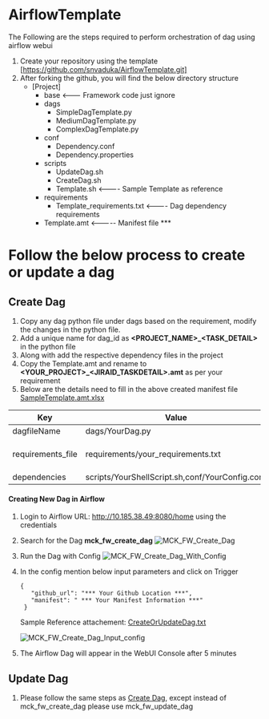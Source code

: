 # AirflowTemplate
The Following are the steps required to perform orchestration of dag using airflow webui

1. Create your repository using the template [https://github.com/snvaduka/AirflowTemplate.git] 
2. After forking the github, you will find the below directory structure
    * [Project]
        * base  <--- Framework code just ignore 
        * dags
            * SimpleDagTemplate.py
            * MediumDagTemplate.py
            * ComplexDagTemplate.py   
        * conf
            * Dependency.conf
            * Dependency.properties
        * scripts
            * UpdateDag.sh
            * CreateDag.sh
            * Template.sh <---- Sample Template as reference
        * requirements
            * Template_requirements.txt <---- Dag dependency requirements   
        * Template.amt <----- Manifest file ***
        
# Follow the below process to create or update a dag
## Create Dag
1. Copy any dag python file under dags based on the requirement, modify the changes in the python file.
2. Add a unique name for dag_id as **<PROJECT_NAME>_<TASK_DETAIL>** in the python file
3. Along with add the respective dependency files in the project
4. Copy the Template.amt and rename to **<YOUR_PROJECT>_<JIRAID_TASKDETAIL>.amt** as per your requirement
5. Below are the details need to fill in the above created manifest file
[SampleTemplate.amt.xlsx](https://github.com/snvaduka/AirflowTemplate/files/6998295/SampleTemplate.amt.xlsx)

<table>
<thead>
<tr>
<th>Key</th>
<th>Value</th>
<th>Description</th>
</tr>
</thead>
<tbody>
<tr>
<td>dagfileName</td>
<td>dags/YourDag.py</td>
<td>Location of the dag definition file</td>
</tr>
<tr>
<td>requirements_file</td>
<td>requirements/your_requirements.txt</td>
<td>[NA/requirements/project1_requirements.txt] 
# Pass NA if not applicable
This will be deployed during deployment</td>
</tr>
<tr>
<td>dependencies</td>
<td>scripts/YourShellScript.sh,conf/YourConfig.conf</td>
<td>Specify the dependencies of the dags</td>
</tr>
</tbody>
</table>  


#### Creating New Dag in Airflow ####
1. Login to Airflow URL: http://10.185.38.49:8080/home using the credentials
2. Search for the Dag **mck_fw_create_dag**
![MCK_FW_Create_Dag](https://user-images.githubusercontent.com/88087256/129687718-8dea1cfa-b9e9-45df-8e76-b087b43ae0a7.jpg)
3. Run the Dag with Config
![MCK_FW_Create_Dag_With_Config](https://user-images.githubusercontent.com/88087256/129687938-e4ab451a-1bf5-4f12-8807-29bd1429411e.jpg)
4. In the config mention below input parameters and click on Trigger 
   ```
   { 
      "github_url": "*** Your Github Location ***", 
      "manifest": " *** Your Manifest Information ***" 
    }
   ```
   Sample Reference attachement: [CreateOrUpdateDag.txt](https://github.com/snvaduka/AirflowTemplate/files/6998132/CreateOrUpdateDag.txt)
   
   ![MCK_FW_Create_Dag_Input_config](https://user-images.githubusercontent.com/88087256/129689089-cbb7f33d-4098-440f-8c6f-495be4cc73d7.jpg)

5. The Airflow Dag will appear in the WebUI Console after 5 minutes
## Update Dag
1. Please follow the same steps as [Create Dag](#create-dag), except instead of mck_fw_create_dag please use mck_fw_update_dag

